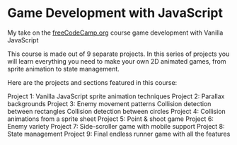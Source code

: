 # Game Development with JavaScript

My take on the [freeCodeCamp.org](https://www.freecodecamp.org/news/learn-javascript-game-development-full-course/) course game development with Vanilla JavaScript

This course is made out of 9 separate projects. In this series of projects you will learn everything you need to make your own 2D animated games, from sprite animation to state management.

Here are the projects and sections featured in this course:

Project 1: Vanilla JavaScript sprite animation techniques
Project 2: Parallax backgrounds
Project 3: Enemy movement patterns
Collision detection between rectangles
Collision detection between circles
Project 4: Collision animations from a sprite sheet
Project 5: Point & shoot game
Project 6: Enemy variety
Project 7: Side-scroller game with mobile support
Project 8: State management
Project 9: Final endless runner game with all the features
